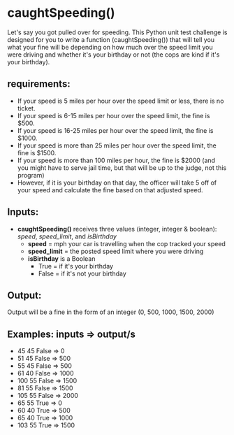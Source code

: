 # caughtSpeeding()
Let's say you got pulled over for speeding. This Python unit test challenge is designed for you to write a function (caughtSpeeding()) that will tell you what your fine will be depending on how much over the speed limit you were driving and whether it's your birthday or not (the cops are kind if it's your birthday).


**requirements:**
----------
* If your speed is 5 miles per hour over the speed limit or less, there is no ticket.
* If your speed is 6-15 miles per hour over the speed limit, the fine is $500.
* If your speed is 16-25 miles per hour over the speed limit, the fine is $1000.
* If your speed is more than 25 miles per hour over the speed limit, the fine is $1500.
* If your speed is more than 100 miles per hour, the fine is $2000 (and you might have to serve jail time, but that will be up to the judge, not this program)
* However, if it is your birthday on that day, the officer will take 5 off of your speed and calculate the fine based on that adjusted speed.

**Inputs:**
----------
* **caughtSpeeding()** receives three values (integer, integer & boolean): *speed*, *speed_limit*, and *isBirthday*
  * **speed** = mph your car is travelling when the cop tracked your speed
  * **speed_limit** = the posted speed limit where you were driving
  * **isBirthday** is a Boolean
    * True = if it's your birthday
    * False = if it's not your birthday

**Output:**
------------
Output will be a fine in the form of an integer (0, 500, 1000, 1500, 2000)

**Examples:**
inputs => output/s
--------------------------------
* 45 45 False => 0
* 51 45 False => 500
* 55 45 False => 500
* 61 40 False => 1000
* 100 55 False => 1500
* 81 55 False => 1500
* 105 55 False => 2000
* 65 55 True => 0
* 60 40 True => 500
* 65 40 True => 1000
* 103 55 True => 1500

